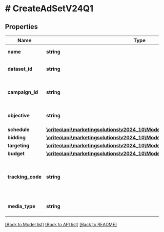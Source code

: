# # CreateAdSetV24Q1

## Properties

Name | Type | Description | Notes
------------ | ------------- | ------------- | -------------
**name** | **string** | Name of the ad set |
**dataset_id** | **string** | Dataset id of this ad set |
**campaign_id** | **string** | Campaign id this ad set belongs to |
**objective** | **string** | Objective of the ad set |
**schedule** | [**\criteo\api\marketingsolutions\v2024_10\Model\CreateAdSetScheduleV24Q1**](CreateAdSetScheduleV24Q1.md) |  |
**bidding** | [**\criteo\api\marketingsolutions\v2024_10\Model\CreateAdSetBiddingV24Q1**](CreateAdSetBiddingV24Q1.md) |  |
**targeting** | [**\criteo\api\marketingsolutions\v2024_10\Model\CreateAdSetTargetingV24Q1**](CreateAdSetTargetingV24Q1.md) |  |
**budget** | [**\criteo\api\marketingsolutions\v2024_10\Model\CreateAdSetBudgetV24Q1**](CreateAdSetBudgetV24Q1.md) |  |
**tracking_code** | **string** | The click tracking code associated to this Ad Set. |
**media_type** | **string** | Media type for the ad set |

[[Back to Model list]](../../README.md#models) [[Back to API list]](../../README.md#endpoints) [[Back to README]](../../README.md)
